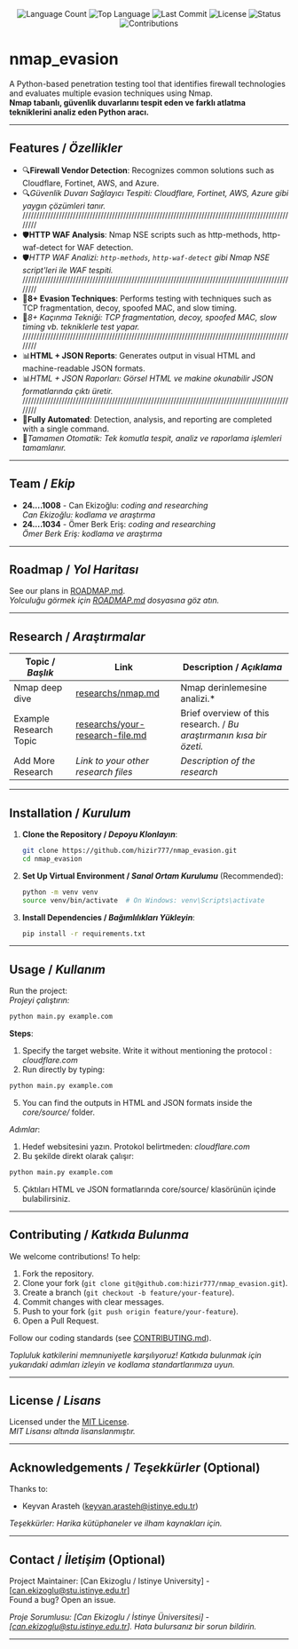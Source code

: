 <div align="center">
  <img src="https://img.shields.io/github/languages/count/hizir777/nmap_evasion?style=flat-square&color=blueviolet" alt="Language Count">
  <img src="https://img.shields.io/github/languages/top/hizir777/nmap_evasion?style=flat-square&color=1e90ff" alt="Top Language">
  <img src="https://img.shields.io/github/last-commit/hizir777/nmap_evasion?style=flat-square&color=ff69b4" alt="Last Commit">
  <img src="https://img.shields.io/github/license/hizir777/nmap_evasion?style=flat-square&color=yellow" alt="License">
  <img src="https://img.shields.io/badge/Status-Active-green?style=flat-square" alt="Status">
  <img src="https://img.shields.io/badge/Contributions-Welcome-brightgreen?style=flat-square" alt="Contributions">
</div>

# nmap_evasion

A Python-based penetration testing tool that identifies firewall technologies and evaluates multiple evasion techniques using Nmap.  
**Nmap tabanlı, güvenlik duvarlarını tespit eden ve farklı atlatma tekniklerini analiz eden Python aracı.**

---

## Features / *Özellikler*

- 🔍**Firewall Vendor Detection**: Recognizes common solutions such as Cloudflare, Fortinet, AWS, and Azure.
- 🔍*Güvenlik Duvarı Sağlayıcı Tespiti:  Cloudflare, Fortinet, AWS, Azure gibi yaygın çözümleri tanır.*
////////////////////////////////////////////////////////////////////////////////////////////////////
- 🛡️**HTTP WAF Analysis**: Nmap NSE scripts such as http-methods, http-waf-detect for WAF detection.
- 🛡️*HTTP WAF Analizi: `http-methods`, `http-waf-detect` gibi Nmap NSE script'leri ile WAF tespiti.*
////////////////////////////////////////////////////////////////////////////////////////////////////
- 🎯**8+ Evasion Techniques**: Performs testing with techniques such as TCP fragmentation, decoy, spoofed MAC, and slow timing.
- 🎯*8+ Kaçınma Tekniği: TCP fragmentation, decoy, spoofed MAC, slow timing vb. tekniklerle test yapar.*
////////////////////////////////////////////////////////////////////////////////////////////////////
- 📊**HTML + JSON Reports**: Generates output in visual HTML and machine-readable JSON formats.
- 📊*HTML + JSON Raporları: Görsel HTML ve makine okunabilir JSON formatlarında çıktı üretir.*
////////////////////////////////////////////////////////////////////////////////////////////////////
- 🔧**Fully Automated**: Detection, analysis, and reporting are completed with a single command.
- 🔧*Tamamen Otomatik: Tek komutla tespit, analiz ve raporlama işlemleri tamamlanır.*
  

---

## Team / *Ekip*

- **24....1008** - Can Ekizoğlu: *coding and researching*  
  *Can Ekizoğlu: kodlama ve araştırma*
- **24....1034** - Ömer Berk Eriş: *coding and researching*  
  *Ömer Berk Eriş: kodlama ve araştırma*

---

## Roadmap / *Yol Haritası*

See our plans in [ROADMAP.md](ROADMAP.md).  
*Yolculuğu görmek için [ROADMAP.md](ROADMAP.md) dosyasına göz atın.*

---

## Research / *Araştırmalar*

| Topic / *Başlık*        | Link                                    | Description / *Açıklama*                        |
|-------------------------|-----------------------------------------|------------------------------------------------ |
| Nmap deep dive          | [researchs/nmap.md](researchs/nmap.md)  | Nmap derinlemesine analizi.* |
| Example Research Topic  | [researchs/your-research-file.md](researchs/your-research-file.md) | Brief overview of this research. / *Bu araştırmanın kısa bir özeti.* |
| Add More Research       | *Link to your other research files*     | *Description of the research*                  |

---

## Installation / *Kurulum*

1. **Clone the Repository / *Depoyu Klonlayın***:  
   ```bash
   git clone https://github.com/hizir777/nmap_evasion.git
   cd nmap_evasion
   ```

2. **Set Up Virtual Environment / *Sanal Ortam Kurulumu*** (Recommended):  
   ```bash
   python -m venv venv
   source venv/bin/activate  # On Windows: venv\Scripts\activate
   ```

3. **Install Dependencies / *Bağımlılıkları Yükleyin***:  
   ```bash
   pip install -r requirements.txt
   ```

---

## Usage / *Kullanım*

Run the project:  
*Projeyi çalıştırın:*

```bash
python main.py example.com
```

**Steps**:  

1. Specify the target website. Write it without mentioning the protocol :
    *cloudflare.com*  
3. Run directly by typing:
  ```bash
  python main.py example.com
  ```
5. You can find the outputs in HTML and JSON formats inside the *core/source/* folder.

   
*Adımlar*:  
1. Hedef websitesini yazın. Protokol belirtmeden:
    *cloudflare.com*  
3. Bu şekilde direkt olarak çalışır:
  ```bash
  python main.py example.com
  ```  
5. Çıktıları HTML ve JSON formatlarında core/source/ klasörünün içinde bulabilirsiniz.

---

## Contributing / *Katkıda Bulunma*

We welcome contributions! To help:  
1. Fork the repository.  
2. Clone your fork (`git clone git@github.com:hizir777/nmap_evasion.git`).  
3. Create a branch (`git checkout -b feature/your-feature`).  
4. Commit changes with clear messages.  
5. Push to your fork (`git push origin feature/your-feature`).  
6. Open a Pull Request.  

Follow our coding standards (see [CONTRIBUTING.md](CONTRIBUTING.md)).  

*Topluluk katkilerini memnuniyetle karşılıyoruz! Katkıda bulunmak için yukarıdaki adımları izleyin ve kodlama standartlarımıza uyun.*

---

## License / *Lisans*

Licensed under the [MIT License](LICENSE.md).  
*MIT Lisansı altında lisanslanmıştır.*

---

## Acknowledgements / *Teşekkürler* (Optional)

Thanks to:  

- Keyvan Arasteh (keyvan.arasteh@istinye.edu.tr)

   

*Teşekkürler: Harika kütüphaneler ve ilham kaynakları için.*

---

## Contact / *İletişim* (Optional)

Project Maintainer: [Can Ekizoglu / Istinye University] - [can.ekizoglu@stu.istinye.edu.tr]  
Found a bug? Open an issue.  

*Proje Sorumlusu: [Can Ekizoglu / İstinye Üniversitesi] - [can.ekizoglu@stu.istinye.edu.tr]. 
Hata bulursanız bir sorun bildirin.*

---
